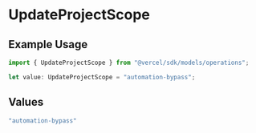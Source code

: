 # UpdateProjectScope

## Example Usage

```typescript
import { UpdateProjectScope } from "@vercel/sdk/models/operations";

let value: UpdateProjectScope = "automation-bypass";
```

## Values

```typescript
"automation-bypass"
```